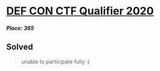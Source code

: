# [DEF CON CTF Qualifier 2020](https://ctftime.org/event/994 "in CTFtime")
##### Place: 365

## Solved
> unable to participate fully :(
